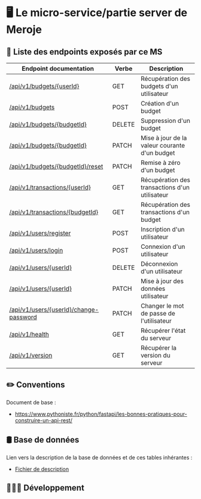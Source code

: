 # 🖥️ Le micro-service/partie server de Meroje

## 🔎 Liste des endpoints exposés par ce MS

| Endpoint documentation                                                                                                   | Verbe  | Description                                    |
| ------------------------------------------------------------------------------------------------------------------------ | ------ | ---------------------------------------------- |
| <a href="/server/documentation/budgets/endpoint-budgets-read.md">/api/v1/budgets/{userId}</a>                            | GET    | Récupération des budgets d'un utilisateur      |
| <a href="/server/documentation/budgets/endpoint-budgets-create.md">/api/v1/budgets</a>                                   | POST   | Création d'un budget                           |
| <a href="/server/documentation/budgets/endpoint-budgets-remove.md">/api/v1/budgets/{budgetId}</a>                        | DELETE | Suppression d'un budget                        |
| <a href="/server/documentation/budgets/endpoint-budgets-edit.md">/api/v1/budgets/{budgetId}</a>                          | PATCH  | Mise à jour de la valeur courante d'un budget  |
| <a href="/server/documentation/budgets/endpoint-budgets-reset.md">/api/v1/budgets/{budgetId}/reset</a>                   | PATCH  | Remise à zéro d'un budget                      |
| <a href="/server/documentation/transactions/endpoint-transactions-user-history.md">/api/v1/transactions/{userId}</a>     | GET    | Récupération des transactions d'un utilisateur |
| <a href="/server/documentation/transactions/endpoint-transactions-budget-history.md">/api/v1/transactions/{budgetId}</a> | GET    | Récupération des transactions d'un budget      |
| <a href="/server/documentation/users/endpoint-users-register.md">/api/v1/users/register</a>                              | POST   | Inscription d'un utilisateur                   |
| <a href="/server/documentation/users/endpoint-users-login.md">/api/v1/users/login</a>                                    | POST   | Connexion d'un utilisateur                     |
| <a href="/server/documentation/users/endpoint-users-logout.md">/api/v1/users/{userId}</a>                                | DELETE | Déconnexion d'un utilisateur                   |
| <a href="/server/documentation/users/endpoint-users-edit.md">/api/v1/users/{userId}</a>                                  | PATCH  | Mise à jour des données utilisateur            |
| <a href="/server/documentation/users/endpoint-users-change-password.md">/api/v1/users/{userId}/change-password</a>       | PATCH  | Changer le mot de passe de l'utilisateur       |
| <a href="/server/documentation/endpoint-health.md">/api/v1/health</a>                                                    | GET    | Récupérer l'état du serveur                    |
| <a href="/server/documentation/endpoint-version.md">/api/v1/version</a>                                                  | GET    | Récupérer la version du serveur                |

## ✏️ Conventions

Document de base :

- https://www.pythoniste.fr/python/fastapi/les-bonnes-pratiques-pour-construire-un-api-rest/

## 🛢️ Base de données

Lien vers la description de la base de données et de ces tables inhérantes :

- <a href="/server/documentation/database.md">Fichier de description</a>

## 👨🏻‍💻 Développement

